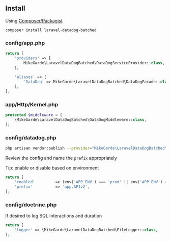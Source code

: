 ## Install

Using [Composer/Packagist](https://packagist.org/packages/mikegarde/laravel-datadog-batched)

`composer install laravel-datadog-batched`

### config/app.php

```php
return [
    'providers' => [
        MikeGarde\LaravelDataDogBatched\DataDogServiceProvider::class,
    ],
    
    'aliases' => [
        'DataDog' => MikeGarde\LaravelDataDogBatched\DataDogFacade::class,
    ],
];
```

### app/Http/Kernel.php

```php
protected $middleware = [
    \MikeGarde\LaravelDataDogBatched\DataDogMiddleware::class,
];
```

### config/datadog.php

```bash
php artisan vendor:publish --provider="MikeGarde\LaravelDataDogBatched\DataDogServiceProvider"
```

Review the config and name the `prefix` appropriately

Tip: enable or disable based on environment

```php
return [
	'enabled'         => (env('APP_ENV') === 'prod' || env('APP_ENV') === 'qa'),
	'prefix'          => 'app.APIv2',
];
```

### config/doctrine.php

If desired to log SQL interactions and duration 
```php
return [
    'logger' => \MikeGarde\LaravelDataDogBatched\FileLogger::class,
];
```
